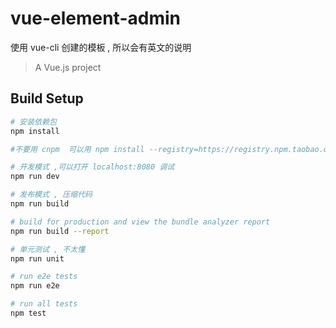 # vue-element-admin

使用 vue-cli 创建的模板 , 所以会有英文的说明

> A Vue.js project

## Build Setup

``` bash
# 安装依赖包
npm install

#不要用 cnpm  可以用 npm install --registry=https://registry.npm.taobao.org 代替

# 开发模式 ,可以打开 localhost:8080 调试
npm run dev

# 发布模式 , 压缩代码
npm run build

# build for production and view the bundle analyzer report
npm run build --report

# 单元测试 , 不太懂
npm run unit

# run e2e tests
npm run e2e

# run all tests
npm test
